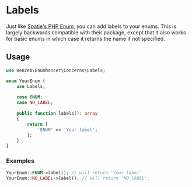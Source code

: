 # Labels

Just like [Spatie's PHP Enum](https://github.com/spatie/enum), you can add labels to 
your enums. This is largely backwards compatible with their package, except that it
also works for basic enums in which case it returns the name if not specified.

## Usage

```php
use Henzeb\Enumhancer\Concerns\Labels;

enum YourEnum {
    use Labels;
    
    case ENUM;
    case NO_LABEL;
    
    public function labels(): array
    {
        return [
            'ENUM' => 'Your label';
        ];
    } 
}
```

### Examples
```php
YourEnum::ENUM->label(); // will return 'Your label'
YourEnum::NO_LABEL->label(); // will return 'NO_LABEL';
```
